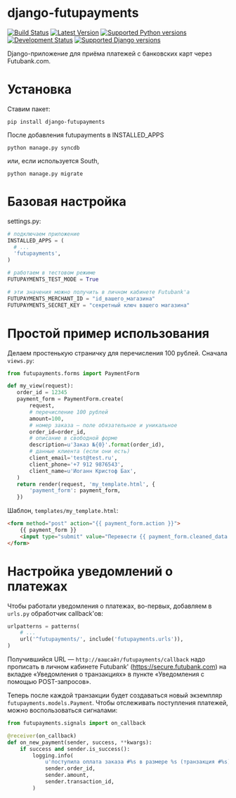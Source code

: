 django-futupayments
===================

[![Build Status](https://travis-ci.org/Futubank/django-futupayments.svg?branch=master)](https://travis-ci.org/Futubank/django-futupayments)
[![Latest Version](https://pypip.in/version/django-futupayments/badge.svg?text=version)](https://pypi.python.org/pypi/django-futupayments/)
[![Supported Python versions](https://pypip.in/py_versions/django-futupayments/badge.svg)](https://pypi.python.org/pypi/django-futupayments/)
[![Development Status](https://pypip.in/status/django-futupayments/badge.svg)](https://pypi.python.org/pypi/django-futupayments/)
[![Supported Django versions](http://img.shields.io/badge/Django-1.3,%201.4,%201.5,%201.6,%201.7-green.svg)](https://travis-ci.org/Futubank/django-futupayments)


Django-приложение для приёма платежей с банковских карт через Futubank.com.


Установка
=========
Ставим пакет:

```
pip install django-futupayments

```

После добавления futupayments в INSTALLED_APPS
```
python manage.py syncdb
```
или, если используется South,
```
python manage.py migrate
```

Базовая настройка
=================

settings.py:

```python
# подключаем приложение
INSTALLED_APPS = (
  # ...
  'futupayments',
)

# работаем в тестовом режиме
FUTUPAYMENTS_TEST_MODE = True

# эти значения можно получить в личном кабинете Futubank'а
FUTUPAYMENTS_MERCHANT_ID = "id_вашего_магазина"
FUTUPAYMENTS_SECRET_KEY = "секретный ключ вашего магазина"

```

Простой пример использования
============================
Делаем простенькую страничку для перечисления 100 рублей. Сначала `views.py`:

```python
from futupayments.forms import PaymentForm

def my_view(request):
   order_id = 12345
   payment_form = PaymentForm.create(
       request,
       # перечисление 100 рублей
       amount=100,
       # номер заказа – поле обязательное и уникальное
       order_id=order_id,
       # описание в свободной форме
       description=u'Заказ №{0}'.format(order_id),
       # данные клиента (если они есть)
       client_email='test@test.ru',
       client_phone='+7 912 9876543',
       client_name=u'Иоганн Кристоф Бах',
   )
   return render(request, 'my_template.html', {
       'payment_form': payment_form,
   })
```

Шаблон, `templates/my_template.html`:

```html
<form method="post" action="{{ payment_form.action }}">
    {{ payment_form }}
    <input type="submit" value="Перевести {{ payment_form.cleaned_data.amount }} {{ payment_form.cleaned_data.currency }} за заказ №{{ payment_form.cleaned_data.order_id }}">
</form>
```

Настройка уведомлений о платежах
================================
Чтобы работали уведомления о платежах, во-первых, добавляем в `urls.py` обработчик callback'ов:

```python
urlpatterns = patterns(
    # ...
    url('^futupayments/', include('futupayments.urls')),
)
```

Получившийся URL — `http://вашсайт/futupayments/callback` надо прописать в личном кабинете Futubank'
(https://secure.futubank.com) на вкладке «Уведомления о транзакциях» в пункте «Уведомления с помощью POST-запросов».

Теперь после каждой транзакции будет создаваться новый экземпляр `futupayments.models.Payment`. Чтобы отслеживать
поступления платежей, можно воспользоваться сигналами:

```python
from futupayments.signals import on_callback

@receiver(on_callback)
def on_new_payment(sender, success, **kwargs):
    if success and sender.is_success():
        logging.info(
            u'поступила оплата заказа #%s в размере %s (транзакция #%s)',
            sender.order_id,
            sender.amount,
            sender.transaction_id,
        )

```
